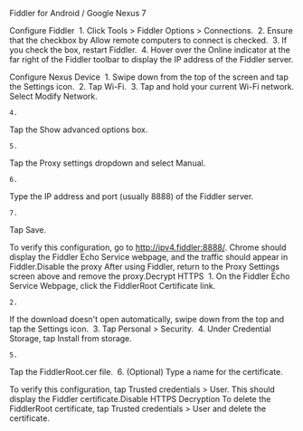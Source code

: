 Fiddler for Android / Google Nexus 7




Configure Fiddler
​	1. 
Click Tools > Fiddler Options > Connections.
​	2. 
Ensure that the checkbox by Allow remote computers to connect is checked.
​	3. 
If you check the box, restart Fiddler.
​	4. 
Hover over the Online indicator at the far right of the Fiddler toolbar to display the IP address of the Fiddler server.


Configure Nexus Device
​	1. 
Swipe down from the top of the screen and tap the Settings icon.
​	2. 
Tap Wi-Fi.
​	3. 
Tap and hold your current Wi-Fi network. Select Modify Network.

	4. 
Tap the Show advanced options box.

	5. 
Tap the Proxy settings dropdown and select Manual.

	6. 
Type the IP address and port (usually 8888) of the Fiddler server.

	7. 
Tap Save.


To verify this configuration, go to http://ipv4.fiddler:8888/. Chrome should display the Fiddler Echo Service webpage, and the traffic should appear in Fiddler.Disable the proxy
After using Fiddler, return to the Proxy Settings screen above and remove the proxy.Decrypt HTTPS
​	1. 
On the Fiddler Echo Service Webpage, click the FiddlerRoot Certificate link.

	2. 
If the download doesn't open automatically, swipe down from the top and tap the Settings icon.
​	3. 
Tap Personal > Security.
​	4. 
Under Credential Storage, tap Install from storage.

	5. 
Tap the FiddlerRoot.cer file.
​	6. 
(Optional) Type a name for the certificate.


To verify this configuration, tap Trusted credentials > User. This should display the Fiddler certificate.Disable HTTPS Decryption
To delete the FiddlerRoot certificate, tap Trusted credentials > User and delete the certificate.